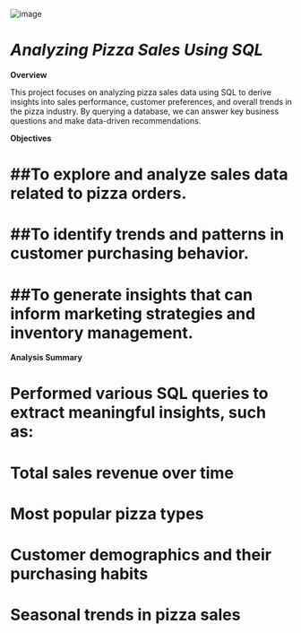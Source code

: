 ![image](https://github.com/user-attachments/assets/edc2b548-0398-41bf-8a5b-fc5a80395383)

# *Analyzing Pizza Sales Using SQL*

**Overview**

This project focuses on analyzing pizza sales data using SQL to derive insights into sales performance, customer preferences, and overall trends in the pizza industry. By querying a database, we can answer key business questions and make data-driven recommendations.

**Objectives**

# ##To explore and analyze sales data related to pizza orders.
# ##To identify trends and patterns in customer purchasing behavior.
# ##To generate insights that can inform marketing strategies and inventory management.

**Analysis Summary**

# Performed various SQL queries to extract meaningful insights, such as:
# Total sales revenue over time
# Most popular pizza types
# Customer demographics and their purchasing habits
# Seasonal trends in pizza sales

